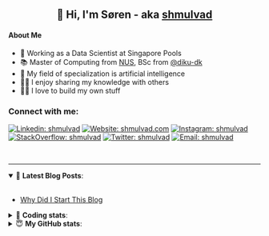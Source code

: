 <h2 align="center">
	👋 Hi, I'm Søren - aka <a href="https://shmulvad.com">shmulvad</a>
</h2>

#### About Me
- 🤖 Working as a Data Scientist at Singapore Pools
- 📚 Master of Computing from [NUS], BSc from [@diku-dk]
- 🧠 My field of specialization is artificial intelligence
- 👨‍🏫 I enjoy sharing my knowledge with others
- 👨‍💻 I love to build my own stuff

### Connect with me:

[![Linkedin: shmulvad](https://img.shields.io/badge/shmulvad-blue?style=flat&logo=Linkedin&logoColor=white)][linkedin]
[![Website: shmulvad.com](https://img.shields.io/badge/shmulvad.com-47CCCC?&style=flat&logo=Google-Chrome&logoColor=white)][website]
[![Instagram: shmulvad](https://img.shields.io/badge/-@shmulvad-purple?style=flat&logo=Instagram&logoColor=white)][instagram]
[![StackOverflow: shmulvad](https://img.shields.io/badge/shmulvad-FE7A16?style=flat&logo=stack-overflow&logoColor=white)][stackOverflow]
[![Twitter: shmulvad](https://img.shields.io/badge/@shmulvad-1ca0f1?style=flat&logo=twitter&logoColor=white)][twitter]
[![Email: shmulvad](https://img.shields.io/badge/shmulvad-D14836?style=flat&logo=gmail&logoColor=white)][mail]

<br />

---

<details open>
 <summary>📕 <b>Latest Blog Posts</b>: </summary>

<br>

<!-- BLOG-POST-LIST:START -->
- [Why Did I Start This Blog](https://shmulvad.com/blog/why-did-start-this-blog)
<!-- BLOG-POST-LIST:END -->

</details>

<!-- --- -->

<details>
 <summary>🤖 <b>Coding stats</b>: </summary>

<br>

NOTE: Doesn't track coding at work or work done in environments such as Jupyter Notebooks.

<!--START_SECTION:waka-->
![Code Time](http://img.shields.io/badge/Code%20Time-2%2C140%20hrs%2011%20mins-blue)

**I'm a Night 🦉** 

```text
🌞 Morning                440 commits         ██░░░░░░░░░░░░░░░░░░░░░░░   09.05 % 
🌆 Daytime                1251 commits        ██████░░░░░░░░░░░░░░░░░░░   25.72 % 
🌃 Evening                2014 commits        ██████████░░░░░░░░░░░░░░░   41.41 % 
🌙 Night                  1159 commits        ██████░░░░░░░░░░░░░░░░░░░   23.83 % 
```


📊 **This Week I Spent My Time On** 

```text
💬 Programming Languages: 
Python                   3 hrs 57 mins       █████████████████░░░░░░░░   66.88 % 
Other                    1 hr 4 mins         █████░░░░░░░░░░░░░░░░░░░░   18.26 % 
HTML                     26 mins             ██░░░░░░░░░░░░░░░░░░░░░░░   07.40 % 
Bash                     13 mins             █░░░░░░░░░░░░░░░░░░░░░░░░   03.69 % 
Text                     3 mins              ░░░░░░░░░░░░░░░░░░░░░░░░░   00.91 % 

🔥 Editors: 
VS Code                  4 hrs 50 mins       ████████████████████░░░░░   81.81 % 
Zsh                      1 hr 4 mins         █████░░░░░░░░░░░░░░░░░░░░   18.19 % 

🐱‍💻 Projects: 
hit-locator              4 hrs 23 mins       ███████████████████░░░░░░   74.10 % 
sppl-chatbot             47 mins             ███░░░░░░░░░░░░░░░░░░░░░░   13.25 % 
overvaagning-admin       30 mins             ██░░░░░░░░░░░░░░░░░░░░░░░   08.63 % 
datapakke-interface      12 mins             █░░░░░░░░░░░░░░░░░░░░░░░░   03.66 % 
company-scrapers         1 min               ░░░░░░░░░░░░░░░░░░░░░░░░░   00.35 % 
```


 Last Updated on 15/09/2023 18:41:16 UTC
<!--END_SECTION:waka-->

</details>

<!-- --- -->

<details>
 <summary>😇 <b>My GitHub stats</b>: </summary>

<br>

<img align="left" alt="shmulvad's Github Stats" src="https://github-readme-stats.vercel.app/api?username=shmulvad&show_icons=true&hide_border=true" />

</details>



[website]: https://shmulvad.com
[twitter]: https://twitter.com/shmulvad
[linkedin]: https://linkedin.com/in/shmulvad
[instagram]: https://instagram.com/shmulvad
[stackOverflow]: https://stackoverflow.com/users/9248793/shmulvad
[mail]: mailto:shmulvad@gmail.com
[@diku-dk]: https://github.com/diku-dk
[github]: https://github.com/shmulvad
[NUS]: https://www.nus.edu.sg